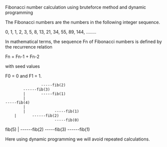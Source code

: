 Fibonacci number calculation using bruteforce method and dynamic programming

The Fibonacci numbers are the numbers in the following integer sequence.

0, 1, 1, 2, 3, 5, 8, 13, 21, 34, 55, 89, 144, ……..

In mathematical terms, the sequence Fn of Fibonacci numbers is defined by the recurrence relation

Fn = Fn-1 + Fn-2

with seed values

   F0 = 0 and F1 = 1.
	
					-----fib(2)
			------fib(3)	
			|		-----fib(1)
			|
    -----fib(4)
			|
			|		      -----fib(1)
	    |		------fib(2)
					      -----fib(0)
fib(5)
	|		    ------fib(2)
    -----fib(3)
		    	------fib(1)
			
Here using dynamic programming we will avoid repeated calculations.
